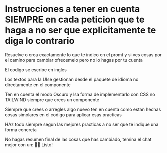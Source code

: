 # Instrucciones a tener en cuenta SIEMPRE en cada peticion que te haga a no ser que explicitamente te diga lo contrario

Resuelve o crea exactamente lo que te indico en el promt y si ves cosas por el camino para cambiar ofrecemelo pero no lo hagas por tu cuenta

El codigo se escribe en ingles

Los textos para la UIse gestionan desde el paquete de idioma no directamente en el componente

Ten en cuenta el modo Oscuro y lsa forma de implementarlo con CSS no TAILWIND siempre que crees un componente

Siempre que crees o arregles algo nuevo ten en cuenta como estan hechas cosas simolares en el codigo para aplicar esas practicas

HAz todo siempre segun las mejores practicas a no ser que te indique una forma concreta 

No hagas resumen final de las cosas que has cambiado, temina el chat mejor con un: 👍🏻 Listo! 
